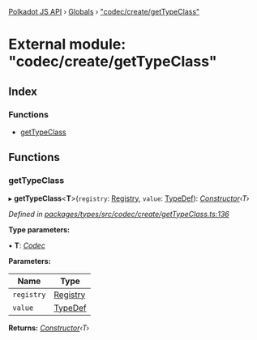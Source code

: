 [Polkadot JS API](../README.md) › [Globals](../globals.md) › ["codec/create/getTypeClass"](_codec_create_gettypeclass_.md)

# External module: "codec/create/getTypeClass"

## Index

### Functions

* [getTypeClass](_codec_create_gettypeclass_.md#gettypeclass)

## Functions

###  getTypeClass

▸ **getTypeClass**<**T**>(`registry`: [Registry](../interfaces/_types_.registry.md), `value`: [TypeDef](../interfaces/_codec_create_types_.typedef.md)): *[Constructor](../interfaces/_types_.constructor.md)‹T›*

*Defined in [packages/types/src/codec/create/getTypeClass.ts:136](https://github.com/polkadot-js/api/blob/382f7d75c/packages/types/src/codec/create/getTypeClass.ts#L136)*

**Type parameters:**

▪ **T**: *[Codec](../interfaces/_types_.codec.md)*

**Parameters:**

Name | Type |
------ | ------ |
`registry` | [Registry](../interfaces/_types_.registry.md) |
`value` | [TypeDef](../interfaces/_codec_create_types_.typedef.md) |

**Returns:** *[Constructor](../interfaces/_types_.constructor.md)‹T›*
